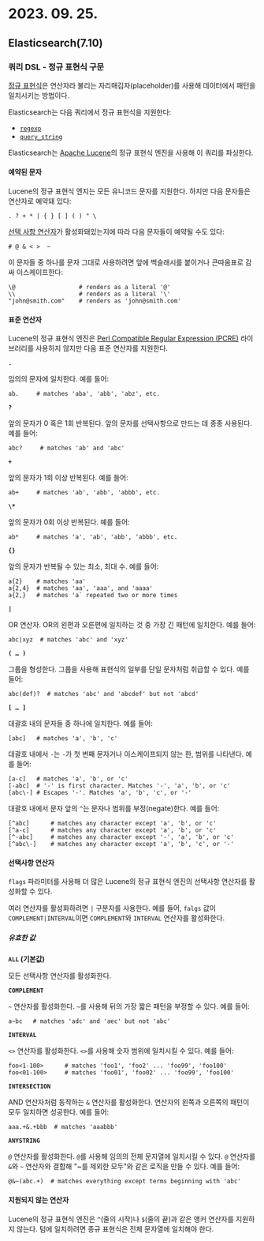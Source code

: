 # 2023. 09. 25.

## Elasticsearch(7.10)

### 쿼리 DSL - 정규 표현식 구문

[정규 표현식][wikipedia-regular-expression]은 연산자라 불리는 자리매김자(placeholder)를 사용해 데이터에서 패턴을 일치시키는 방법이다.

Elasticsearch는 다음 쿼리에서 정규 표현식을 지원한다:

- [`regexp`](https://www.elastic.co/guide/en/elasticsearch/reference/7.10/query-dsl-regexp-query.html)
- [`query_string`](https://www.elastic.co/guide/en/elasticsearch/reference/7.10/query-dsl-query-string-query.html)

Elasticsearch는 [Apache Lucene][apache-lucene]의 정규 표현식 엔진을 사용해 이 쿼리를 파싱한다.

#### 예약된 문자

Lucene의 정규 표현식 엔지는 모든 유니코드 문자를 지원한다. 하지만 다음 문자들은 연산자로 예약돼 있다:

```
. ? + * | { } [ ] ( ) " \
```

[선택 사항 연산자][optional-operator]가 활성화돼있는지에 따라 다음 문자들이 예약될 수도 있다:

```
# @ & < >  ~
```

이 문자들 중 하나를 문자 그대로 사용하려면 앞에 백슬래시를 붙이거나 큰따옴표로 감싸 이스케이프한다:

```
\@                  # renders as a literal '@'
\\                  # renders as a literal '\'
"john@smith.com"    # renders as 'john@smith.com'
```

#### 표준 연산자

Lucene의 정규 표현식 엔진은 [Perl Compatible Regular Expression (PCRE)][wikipedia-pcre] 라이브러리를 사용하지 않지만 다음 표준 연산자를 지원한다.

**`.`**

임의의 문자에 일치한다. 예를 들어:

```
ab.     # matches 'aba', 'abb', 'abz', etc.
```

**`?`**

앞의 문자가 0 혹은 1회 반복된다. 앞의 문자를 선택사항으로 만드는 데 종종 사용된다. 예를 들어:

```
abc?     # matches 'ab' and 'abc'
```

**`+`**

앞의 문자가 1회 이상 반복된다. 예를 들어:

```
ab+     # matches 'ab', 'abb', 'abbb', etc.
```

**`\*`**

앞의 문자가 0회 이상 반복된다. 예를 들어:

```
ab*     # matches 'a', 'ab', 'abb', 'abbb', etc.
```

**`{}`**

앞의 문자가 반복될 수 있는 최소, 최대 수. 예를 들어:

```
a{2}    # matches 'aa'
a{2,4}  # matches 'aa', 'aaa', and 'aaaa'
a{2,}   # matches 'a` repeated two or more times
```

**`|`**

OR 연산자. OR의 왼편과 오른편에 일치하는 것 중 가장 긴 패턴에 일치한다. 예를 들어:

```
abc|xyz  # matches 'abc' and 'xyz'
```

**`( … )`**

그룹을 형성한다. 그룹을 사용해 표현식의 일부를 단일 문자처럼 취급할 수 있다. 예를 들어:

```
abc(def)?  # matches 'abc' and 'abcdef' but not 'abcd'
```

**`[ … ]`**

대괄호 내의 문자들 중 하나에 일치한다. 예를 들어:

```
[abc]   # matches 'a', 'b', 'c'
```

대괄호 내에서 `-`는 `-`가 첫 번째 문자거나 이스케이프되지 않는 한, 범위를 나타낸다. 예를 들어:

```
[a-c]   # matches 'a', 'b', or 'c'
[-abc]  # '-' is first character. Matches '-', 'a', 'b', or 'c'
[abc\-] # Escapes '-'. Matches 'a', 'b', 'c', or '-'
```

대괄호 내에서 문자 앞의 `^`는 문자나 범위를 부정(negate)한다. 예를 들어:

```
[^abc]      # matches any character except 'a', 'b', or 'c'
[^a-c]      # matches any character except 'a', 'b', or 'c'
[^-abc]     # matches any character except '-', 'a', 'b', or 'c'
[^abc\-]    # matches any character except 'a', 'b', 'c', or '-'
```

#### 선택사항 연산자

`flags` 파라미터를 사용해 더 많은 Lucene의 정규 표현식 엔진의 선택사항 연산자를 활성화할 수 있다.

여러 연산자를 활성화하려면 `|` 구분자를 사용한다. 예를 들어, `falgs` 값이 `COMPLEMENT|INTERVAL`이면 `COMPLEMENT`와 `INTERVAL` 연산자를 활성화한다.

##### 유효한 값

**`ALL` (기본값)**

모든 선택사항 연산자를 활성화한다.

**`COMPLEMENT`**

`~` 연산자를 활성화한다. `~`를 사용해 뒤의 가장 짧은 패턴을 부정할 수 있다. 예를 들어:

```
a~bc   # matches 'adc' and 'aec' but not 'abc'
```

**`INTERVAL`**

`<>` 연산자를 활성화한다. `<>`를 사용해 숫자 범위에 일치시킬 수 있다. 예를 들어:

```
foo<1-100>      # matches 'foo1', 'foo2' ... 'foo99', 'foo100'
foo<01-100>     # matches 'foo01', 'foo02' ... 'foo99', 'foo100'
```

**`INTERSECTION`**

AND 연산자처럼 동작하는 `&` 연산자를 활성화한다. 연산자의 왼쪽과 오른쪽의 패턴이 모두 일치하면 성공한다. 예를 들어:

```
aaa.+&.+bbb  # matches 'aaabbb'
```

**`ANYSTRING`**

`@` 연산자를 활성화한다. `@`를 사용해 임의의 전체 문자열에 일치시킬 수 있다. `@` 연산자를 `&`와 `~` 연산자와 결합해 "~를 제외한 모두"와 같은 로직을 만들 수 있다. 예를 들어:

```
@&~(abc.+)  # matches everything except terms beginning with 'abc'
```

#### 지원되지 않는 연산자

Lucene의 정규 표현식 엔진은 `^`(줄의 시작)나 `$`(줄의 끝)과 같은 앵커 연산자를 지원하지 않는다. 텀에 일치하려면 종규 표현식은 전체 문자열에 일치해야 한다.



[wikipedia-regular-expression]: https://en.wikipedia.org/wiki/Regular_expression
[apache-lucene]: https://lucene.apache.org/core/
[optional-operator]: https://www.elastic.co/guide/en/elasticsearch/reference/7.10/regexp-syntax.html#regexp-optional-operators
[wikipedia-pcre]: https://en.wikipedia.org/wiki/Perl_Compatible_Regular_Expressions